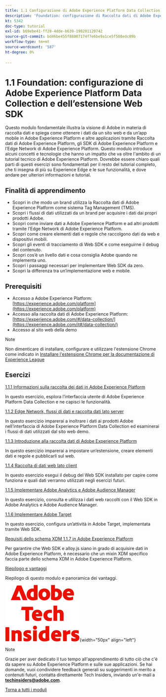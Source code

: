 ```yaml
---
title: 1.1 Configurazione di Adobe Experience Platform Data Collection e dell’estensione Web SDK
description: 'Foundation: configurazione di Raccolta dati di Adobe Experience Platform ed estensione Web SDK'
kt: 5342
doc-type: tutorial
exl-id: b69ebe41-ff28-4dde-b639-198201120742
source-git-commit: bd46be455f88007174f7e6be9a1ce5f508edc09b
workflow-type: tm+mt
source-wordcount: '587'
ht-degree: 0%

---
```


# 1.1 Foundation: configurazione di Adobe Experience Platform Data Collection e dell’estensione Web SDK

Questo modulo fondamentale illustra la visione di Adobe in materia di raccolta dati e spiega come ottenere i dati da un sito web e da un’app mobile in Adobe Experience Platform e altre applicazioni tramite Raccolta dati di Adobe Experience Platform, gli SDK di Adobe Experience Platform e l’Edge Network di Adobe Experience Platform. Questo modulo introduce alcuni concetti e tecnologie che hanno un impatto che va oltre l&#39;ambito di un tutorial tecnico di Adobe Experience Platform. Dovrebbe essere chiaro quali parti di questi esercizi sono fondamentali per il resto del tutorial completo, che ti insegna di più su Experience Edge e le sue funzionalità, e dove andare per ulteriori informazioni e tutorial.

## Finalità di apprendimento

- Scopri in che modo un brand utilizza la Raccolta dati di Adobe Experience Platform come sistema Tag Management (TMS).
- Scopri i flussi di dati utilizzati da un brand per acquisire i dati dai propri prodotti Adobe.
- Scopri come inviare dati a Adobe Experience Platform e ad altri prodotti tramite l’Edge Network di Adobe Experience Platform.
- Scopri come creare elementi dati e regole che raccolgono dati da web e dispositivi mobili.
- Scopri gli eventi di tracciamento di Web SDK e come eseguirne il debug del contenuto.
- Scopri cos’è un livello dati e cosa consiglia Adobe quando ne implementa uno.
- Scopri i passaggi necessari per implementare Web SDK da zero.
- Scopri la differenza tra un’implementazione web e mobile.

## Prerequisiti

- Accesso a Adobe Experience Platform: [https://experience.adobe.com/platform](https://experience.adobe.com/platform)
- Accesso alla raccolta dati di Adobe Experience Platform: [https://experience.adobe.com/#/data-collection/](https://experience.adobe.com/it#/data-collection/)
- Accesso al sito web della demo

>[!NOTE]
>
>Non dimenticare di installare, configurare e utilizzare l&#39;estensione Chrome come indicato in [Installare l&#39;estensione Chrome per la documentazione di Experience League](../../gettingstarted/gettingstarted/ex1.md)

## Esercizi

[1.1.1 Informazioni sulla raccolta dei dati in Adobe Experience Platform](./ex1.md)

In questo esercizio, esplora l’interfaccia utente di Adobe Experience Platform Data Collection e ne capisci le funzionalità.

[1.1.2 Edge Network, flussi di dati e raccolta dati lato server](./ex2.md)

In questo esercizio imparerai a inoltrare i dati ai prodotti Adobe nell’interfaccia di Adobe Experience Platform Data Collection ed esaminerai i flussi di dati utilizzati dal sito web demo.

[1.1.3 Introduzione alla raccolta dati di Adobe Experience Platform](./ex3.md)

In questo esercizio imparerai a impostare un’estensione, creare elementi dati e regole e pubblicarli sul web.

[1.1.4 Raccolta di dati web lato client](./ex4.md)

In questo esercizio esegui il debug del Web SDK installato per capire come funziona e quali dati verranno utilizzati negli esercizi futuri.

[1.1.5 Implementare Adobe Analytics e Adobe Audience Manager](./ex5.md)

In questo esercizio, consulta e utilizza i dati web raccolti con il Web SDK in Adobe Analytics e Adobe Audience Manager.

[1.1.6 Implementare Adobe Target](./ex6.md)

In questo esercizio, configura un’attività in Adobe Target, implementata tramite Web SDK.

[Requisiti dello schema XDM 1.1.7 in Adobe Experience Platform](./ex7.md)

Per garantire che Web SDK e alloy.js siano in grado di acquisire dati in Adobe Experience Platform, è necessario che un mixin XDM specifico faccia parte dello schema XDM in Adobe Experience Platform.

[Riepilogo e vantaggi](./summary.md)

Riepilogo di questo modulo e panoramica dei vantaggi.

![Informazioni tecniche](./../../../assets/images/techinsiders.png){width="50px" align="left"}

>[!NOTE]
>
>Grazie per aver dedicato il tuo tempo all&#39;apprendimento di tutto ciò che c&#39;è da sapere su Adobe Experience Platform e sulle sue applicazioni. Se hai domande, vuoi condividere feedback generali su suggerimenti in merito a contenuti futuri, contatta direttamente Tech Insiders, inviando un&#39;e-mail a **techinsiders@adobe.com**.

[Torna a tutti i moduli](../../../overview.md)
